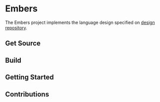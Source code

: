 # Embers

The Embers project implements the language design specified on [design repository](https://github.com/syp-lang/Design).

## Get Source

## Build

## Getting Started

## Contributions